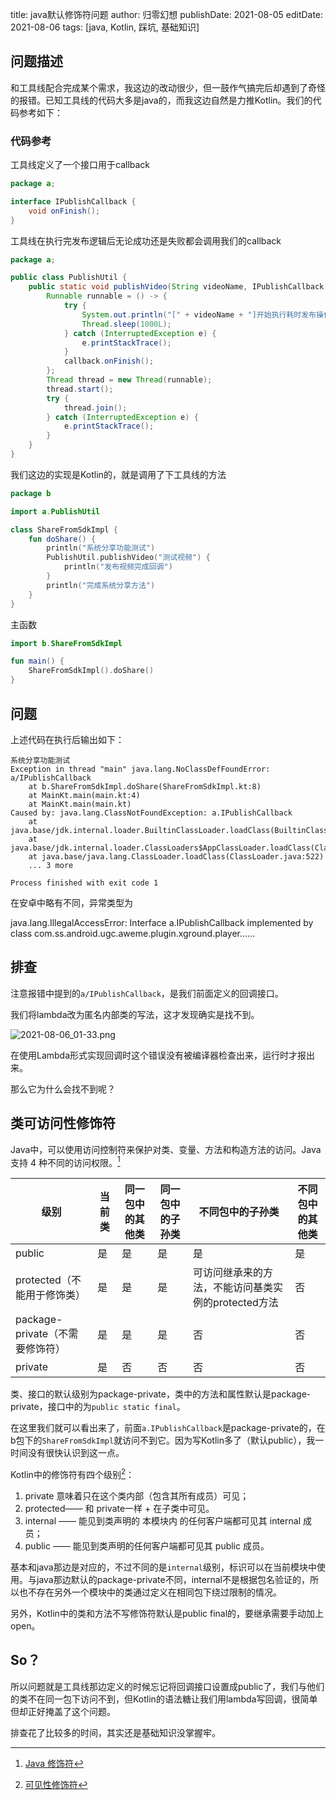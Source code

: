 title: java默认修饰符问题
author: 归零幻想
publishDate: 2021-08-05
editDate: 2021-08-06
tags: [java, Kotlin, 踩坑, 基础知识]

<!--config-->

## 问题描述

和工具线配合完成某个需求，我这边的改动很少，但一鼓作气搞完后却遇到了奇怪的报错。已知工具线的代码大多是java的，而我这边自然是力推Kotlin。我们的代码参考如下：

### 代码参考

工具线定义了一个接口用于callback

```java
package a;

interface IPublishCallback {
    void onFinish();
}

```

工具线在执行完发布逻辑后无论成功还是失败都会调用我们的callback

```java
package a;

public class PublishUtil {
    public static void publishVideo(String videoName, IPublishCallback callback) {
        Runnable runnable = () -> {
            try {
                System.out.println("[" + videoName + "]开始执行耗时发布操作……");
                Thread.sleep(1000L);
            } catch (InterruptedException e) {
                e.printStackTrace();
            }
            callback.onFinish();
        };
        Thread thread = new Thread(runnable);
        thread.start();
        try {
            thread.join();
        } catch (InterruptedException e) {
            e.printStackTrace();
        }
    }
}
```

我们这边的实现是Kotlin的，就是调用了下工具线的方法

```kt
package b

import a.PublishUtil

class ShareFromSdkImpl {
    fun doShare() {
        println("系统分享功能测试")
        PublishUtil.publishVideo("测试视频") {
            println("发布视频完成回调")
        }
        println("完成系统分享方法")
    }
}
```

主函数

```kt
import b.ShareFromSdkImpl

fun main() {
    ShareFromSdkImpl().doShare()
}
```

## 问题

上述代码在执行后输出如下：

```plain
系统分享功能测试
Exception in thread "main" java.lang.NoClassDefFoundError: a/IPublishCallback
	at b.ShareFromSdkImpl.doShare(ShareFromSdkImpl.kt:8)
	at MainKt.main(main.kt:4)
	at MainKt.main(main.kt)
Caused by: java.lang.ClassNotFoundException: a.IPublishCallback
	at java.base/jdk.internal.loader.BuiltinClassLoader.loadClass(BuiltinClassLoader.java:581)
	at java.base/jdk.internal.loader.ClassLoaders$AppClassLoader.loadClass(ClassLoaders.java:178)
	at java.base/java.lang.ClassLoader.loadClass(ClassLoader.java:522)
	... 3 more

Process finished with exit code 1

```

在安卓中略有不同，异常类型为

java.lang.IllegalAccessError: Interface a.IPublishCallback implemented by class com.ss.android.ugc.aweme.plugin.xground.player……

## 排查

注意报错中提到的`a/IPublishCallback`，是我们前面定义的回调接口。

我们将lambda改为匿名内部类的写法，这才发现确实是找不到。

![2021-08-06_01-33.png](https://i.loli.net/2021/08/06/nrZt3QkqDLojcf5.png)

在使用Lambda形式实现回调时这个错误没有被编译器检查出来，运行时才报出来。

<!--summary-->

那么它为什么会找不到呢？

## 类可访问性修饰符

Java中，可以使用访问控制符来保护对类、变量、方法和构造方法的访问。Java 支持 4 种不同的访问权限。[^1]

[^1]:[Java 修饰符](https://www.runoob.com/java/java-modifier-types.html)

|级别|当前类|同一包中的其他类|同一包中的子孙类|不同包中的子孙类|不同包中的其他类|
|---|---|---|---|---|---|
|public|是|是|是|是|是|
|protected（不能用于修饰类）|是|是|是|可访问继承来的方法，不能访问基类实例的protected方法|否|
|package-private（不需要修饰符）|是|是|是|否|否|
|private|是|否|否|否|否|

类、接口的默认级别为package-private，类中的方法和属性默认是package-private，接口中的为`public static final`。

在这里我们就可以看出来了，前面`a.IPublishCallback`是package-private的，在b包下的`ShareFromSdkImpl`就访问不到它。因为写Kotlin多了（默认public），我一时间没有很快认识到这一点。

Kotlin中的修饰符有四个级别[^2]：

[^2]:[可见性修饰符](https://www.kotlincn.net/docs/reference/visibility-modifiers.html)

1. private 意味着只在这个类内部（包含其所有成员）可见；
2. protected—— 和 private一样 + 在子类中可见。
3. internal —— 能见到类声明的 本模块内 的任何客户端都可见其 internal 成员；
4. public —— 能见到类声明的任何客户端都可见其 public 成员。

基本和java那边是对应的，不过不同的是`internal`级别，标识可以在当前模块中使用。与java那边默认的package-private不同，internal不是根据包名验证的，所以也不存在另外一个模块中的类通过定义在相同包下绕过限制的情况。

另外，Kotlin中的类和方法不写修饰符默认是public final的，要继承需要手动加上open。

## So？

所以问题就是工具线那边定义的时候忘记将回调接口设置成public了，我们与他们的类不在同一包下访问不到，但Kotlin的语法糖让我们用lambda写回调，很简单但却正好掩盖了这个问题。

排查花了比较多的时间，其实还是基础知识没掌握牢。